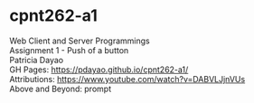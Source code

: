 # cpnt262-a1
Web Client and Server Programmings\
Assignment 1 - Push of a button\
Patricia Dayao\
GH Pages: https://pdayao.github.io/cpnt262-a1/ \
Attributions: https://www.youtube.com/watch?v=DABVLJjnVUs \
Above and Beyond: prompt

